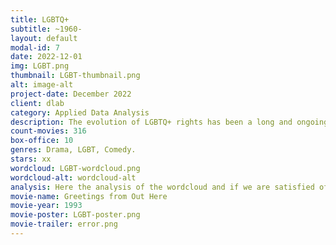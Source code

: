 ```yaml
---
title: LGBTQ+
subtitle: ~1960-
layout: default
modal-id: 7
date: 2022-12-01
img: LGBT.png
thumbnail: LGBT-thumbnail.png
alt: image-alt
project-date: December 2022
client: dlab
category: Applied Data Analysis
description: The evolution of LGBTQ+ rights has been a long and ongoing process, with significant advancements and setbacks throughout history. In many societies, LGBTQ+ individuals have faced discrimination, persecution, and violence because of their sexual orientation or gender identity. However, there have also been significant efforts to promote equality and acceptance for LGBTQ+ people. In the 20th century, there were a number of major milestones in the fight for LGBTQ+ rights, including the Stonewall riots in 1969, which are considered a turning point in the modern LGBTQ+ rights movement. In the decades since, there have been many legal and cultural changes that have improved the lives of LGBTQ+ people, including the decriminalization of homosexuality in many countries, the legalization of same-sex marriage in numerous countries, and the increased representation and visibility of LGBTQ+ people in media and society. Despite these advancements, LGBTQ+ people still face discrimination and prejudice in many parts of the world, and the fight for equality and acceptance continues.
count-movies: 316
box-office: 10
genres: Drama, LGBT, Comedy.
stars: xx
wordcloud: LGBT-wordcloud.png
wordcloud-alt: wordcloud-alt
analysis: Here the analysis of the wordcloud and if we are satisfied of the classification.
movie-name: Greetings from Out Here
movie-year: 1993
movie-poster: LGBT-poster.png
movie-trailer: error.png
---
```

